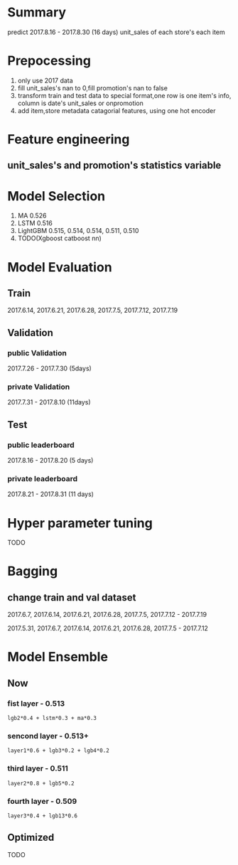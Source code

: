 # Summary
predict 2017.8.16 - 2017.8.30 (16 days) unit_sales of each store's each item 

# Prepocessing
1. only use 2017 data
2. fill unit_sales's nan to 0,fill promotion's nan to false
3. transform train and test data to special format,one row is one item's info, column is date's unit_sales or onpromotion
4. add item,store metadata catagorial features, using one hot encoder
  
# Feature engineering
## unit_sales's and promotion's statistics variable 


# Model Selection
1. MA 0.526
2. LSTM 0.516
3. LightGBM 0.515, 0.514, 0.514, 0.511, 0.510
4. TODO(Xgboost catboost nn)

# Model Evaluation
## Train
2017.6.14, 2017.6.21, 2017.6.28, 2017.7.5, 2017.7.12, 2017.7.19

## Validation
### public Validation
2017.7.26 - 2017.7.30 (5days)
### private Validation
2017.7.31 - 2017.8.10 (11days)

## Test
### public leaderboard
2017.8.16 - 2017.8.20 (5 days)
### private leaderboard
2017.8.21 - 2017.8.31 (11 days)

# Hyper parameter tuning
TODO

# Bagging
## change train and val dataset
2017.6.7, 2017.6.14, 2017.6.21, 2017.6.28, 2017.7.5, 2017.7.12 - 2017.7.19

2017.5.31, 2017.6.7, 2017.6.14, 2017.6.21, 2017.6.28, 2017.7.5 - 2017.7.12

# Model Ensemble
## Now
### fist layer - 0.513
```
lgb2*0.4 + lstm*0.3 + ma*0.3
```
### sencond layer - 0.513+
```
layer1*0.6 + lgb3*0.2 + lgb4*0.2 
```
### third layer - 0.511
```
layer2*0.8 + lgb5*0.2
```
### fourth layer - 0.509
```
layer3*0.4 + lgb13*0.6 
```
## Optimized
TODO
